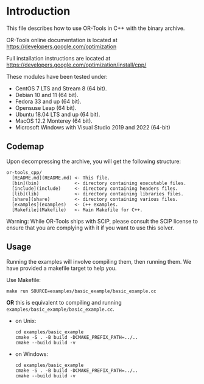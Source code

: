 # Introduction

This file describes how to use OR-Tools in C++ with the binary archive.

OR-Tools online documentation is located at https://developers.google.com/optimization

Full installation instructions are located at https://developers.google.com/optimization/install/cpp/

These modules have been tested under:

  - CentOS 7 LTS and Stream 8 (64 bit).
  - Debian 10 and 11 (64 bit).
  - Fedora 33 and up (64 bit).
  - Opensuse Leap (64 bit).
  - Ubuntu 18.04 LTS and up (64 bit).
  - MacOS 12.2 Monterey (64 bit).
  - Microsoft Windows with Visual Studio 2019 and 2022 (64-bit)

## Codemap

Upon decompressing the archive, you will get the following structure:

```
or-tools_cpp/
  [README.md](README.md) <- This file.
  [bin](bin)             <- directory containing executable files.
  [include](include)     <- directory containing headers files.
  [lib](lib)             <- directory containing libraries files.
  [share](share)         <- directory containing various files.
  [examples](examples)   <- C++ examples.
  [Makefile](Makefile)   <- Main Makefile for C++.
```

Warning: While OR-Tools ships with SCIP, please consult the SCIP license
to ensure that you are complying with it if you want to use this solver.

## Usage

Running the examples will involve compiling them, then running them.
We have provided a makefile target to help you.

Use Makefile:

```shell
make run SOURCE=examples/basic_example/basic_example.cc
```

**OR** this is equivalent to compiling and running
`examples/basic_example/basic_example.cc`.

- on Unix:

  ```shell
  cd examples/basic_example
  cmake -S . -B build -DCMAKE_PREFIX_PATH=../..
  cmake --build build -v 
  ```

- on Windows:

  ```shell
  cd examples/basic_example
  cmake -S . -B build -DCMAKE_PREFIX_PATH=../..
  cmake --build build -v
  ```

